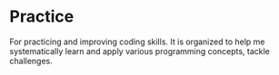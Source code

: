 # Practice
For practicing and improving coding skills. It is organized to help me systematically learn and apply various programming concepts, tackle challenges.

